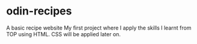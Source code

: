 # odin-recipes
A basic recipe website
My first project where I apply the skills I learnt from TOP using HTML. CSS will be applied later on.